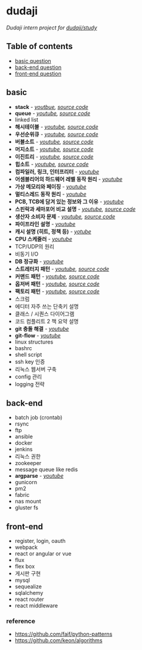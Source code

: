 dudaji
===========

_Dudaji intern project for [dudaji/study](https://sites.google.com/view/dudaji/study)_

## Table of contents

- [basic question](#basic)
- [back-end question](#back-end)
- [front-end question](#front-end)

## basic
* **stack** - _[youtbue](https://www.youtube.com/watch?v=aLGRw0OiNmk), [source code](data-structure/stack/stack_practice.py)_
* **queue** - _[youtube](https://www.youtube.com/watch?v=_KVtH_nAZLg), [source code](data-structure/queue/queue_practice.py)_
* linked list
* **해시테이블** - _[youtube](https://www.youtube.com/watch?v=qXcHg0N6f9o), [source code](data-structure/hash-table/hash_table_practice.py)_
* **우선순위큐** - _[youtube](https://www.youtube.com/watch?v=_KVtH_nAZLg), [source code](data-structure/heap/heap_practice.py)_
* **버블소트** - _[youtube](https://www.youtube.com/watch?v=8DnDUGxDBOg), [source code](sort/bubble_sort.py)_
* **머지소트** - _[youtube](https://www.youtube.com/watch?v=W-ksxCkwGh0), [source code](sort/merge_sort.py)_
* **이진트리** - _[youtube](https://www.youtube.com/watch?v=4WvUQyKVPAU), [source code](data-structure/tree/tree_practice.py)_
* **힙소트** - _[youtube](https://www.youtube.com/watch?v=eN9tuusEvtg), [source code](sort/heap_sort.py)_
* **컴파일러, 링크, 인터프리터** - _[youtube](https://www.youtube.com/watch?v=ZHoZj1ke1uk)_
* **어셈블리어의 하드웨어 레벨 동작 원리** - _[youtube](https://youtu.be/pK3jXe2UvIg)_
* **가상 메모리와 페이징** - _[youtube](https://youtu.be/KnQjXQ04yOc)_
* **멀티스레드 동작 원리** - _[youtube](https://www.youtube.com/watch?v=xYxAIbU_gl4)_
* **PCB, TCB에 담겨 있는 정보와 그 이유** - _[youtube](https://www.youtube.com/watch?v=IO_zh9OsmXg)_
* **스핀락과 세마포어 비교 설명** - _[youtube](https://youtu.be/YqhcQs1JmNE), [source code](operating-system/Locking)_
* **생산자 소비자 문제** - _[youtube](https://www.youtube.com/watch?v=h5gVkX7JEeU&t=8s), [source code](operating-system/producer_consumer/producer_consumer.py)_
* **파이프라인 설명** - _[youtube](https://youtu.be/Nozm_5elf6U)_
* **캐시 설명 (히트, 정책 등)** - _[yotube](https://youtu.be/5DO0dmPReMo)_
* **CPU 스케줄러** - _[youtube](https://www.youtube.com/watch?v=6hWhyjhvo58)_
* TCP/UDP의 원리
* 비동기 I/O
* **DB 정규화** - _[youtube](https://www.youtube.com/edit?o=U&video_id=hWHK5Htmz0o)_
* **스트레터지 패턴** - _[youtube](https://youtu.be/Y8KVyVxdlpA), [source code](design-pattern/strategy_pattern.py)_
* **커맨드 패턴** - _[youtube](https://youtu.be/J_9OF5hmdHI), [source code](design-pattern/command_pattern.py)_
* **옵저버 패턴** - _[youtube](https://youtu.be/qfLjdHYaIL0), [source code](design-pattern/observer_pattern.py)_
* **팩토리 패턴** - _[youtube](https://youtu.be/sHfBjSIh00o), [source code](design-pattern/factory_method_pattern.py)_
* 스크럼
* 에디터 자주 쓰는 단축키 설명
* 클래스 / 시퀀스 다이어그램
* 코드 컴플리트 2 책 요약 설명
* **git 충돌 해결** - _[youtube](https://youtu.be/ppzhUGDneig)_
* **git-flow** - _[youtube](https://youtu.be/UFXDRJ7ownc)_
* linux structures
* bashrc
* shell script
* ssh key 인증
* 리눅스 웹서버 구축
* config 관리
* logging 전략

## back-end
* batch job (crontab)
* rsync
* ftp
* ansible
* docker
* jenkins
* 리눅스 권한
* zookeeper
* message queue like redis
* **argparse** - _[youtube](https://youtu.be/vrDS_yidlIQ)_
* gunicorn
* pm2
* fabric
* nas mount
* gluster fs

## front-end
* register, login, oauth
* webpack
* react or angular or vue
* flux
* flex box
* 게시판 구현
* mysql 
* sequealize
* sqlalchemy
* react router
* react middleware 

### reference
* https://github.com/faif/python-patterns
* https://github.com/keon/algorithms

